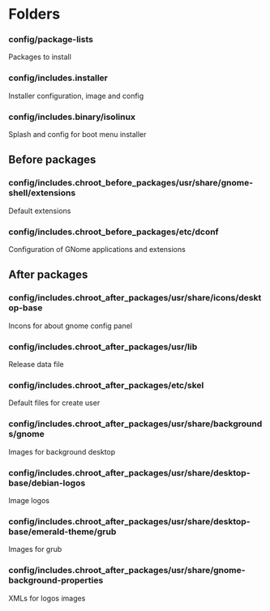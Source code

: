 # Folders

### config/package-lists
Packages to install

### config/includes.installer
Installer configuration, image and config

### config/includes.binary/isolinux
Splash and config for boot menu installer

## Before packages

### config/includes.chroot_before_packages/usr/share/gnome-shell/extensions
Default extensions

### config/includes.chroot_before_packages/etc/dconf
Configuration of GNome applications and extensions

## After packages

### config/includes.chroot_after_packages/usr/share/icons/desktop-base
Incons for about gnome config panel

### config/includes.chroot_after_packages/usr/lib
Release data file

### config/includes.chroot_after_packages/etc/skel
Default files for create user

### config/includes.chroot_after_packages/usr/share/backgrounds/gnome
Images for background desktop

### config/includes.chroot_after_packages/usr/share/desktop-base/debian-logos
Image logos

### config/includes.chroot_after_packages/usr/share/desktop-base/emerald-theme/grub
Images for grub

### config/includes.chroot_after_packages/usr/share/gnome-background-properties
XMLs for logos images
